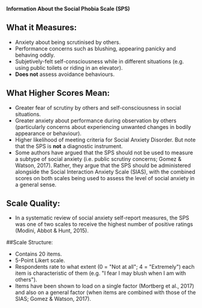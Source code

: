**Information About the Social Phobia Scale (SPS)**

## What it Measures:
* Anxiety about being scrutinised by others.
* Performance concerns such as blushing, appearing panicky and behaving oddly.
* Subjetively-felt self-consciousness while in different situations (e.g. using public toilets or riding
in an elevator). 
* **Does not** assess avoidance behaviours.

## What Higher Scores Mean:
* Greater fear of scrutiny by others and self-consciousness in social situations.
* Greater anxiety about performance during observation by others (particularly concerns about experiencing unwanted changes in bodily appearance or behaviour). 
* Higher likelihood of meeting criteria for Social Anxiety Disorder. But note that the SPS is **not** a diagnostic instrument.
* Some authors have argued that the SPS should not be used to measure a subtype of social anxiety (i.e. public scrutiny concerns; Gomez & Watson, 2017). Rather, they argue that the SPS should be administered alongside the Social Interaction Anxiety Scale (SIAS), with the combined scores on both scales being used to assess the level of social anxiety in a general sense.

## Scale Quality:
* In a systematic review of social anxiety self-report measures, the SPS was one of two scales to receive the highest number of positive ratings (Modini, Abbot & Hunt, 2015). 

##Scale Structure:
* Contains 20 items.
* 5-Point Likert scale.
* Respondents rate to what extent (0 = "Not at all"; 4 = "Extremely") each item is characteristic of them (e.g. "I fear I may blush when I am with others").
* Items have been shown to load on a single factor (Mortberg et al., 2017) and also on a general factor (when items are combined with those of the SIAS; Gomez & Watson, 2017).

